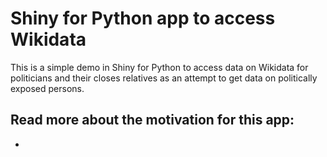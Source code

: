 # Shiny for Python app to access Wikidata

This is a simple demo in Shiny for Python to access data on Wikidata for politicians and their closes relatives as an attempt to get data on politically exposed persons.

Read more about the motivation for this app:
- 
- 
